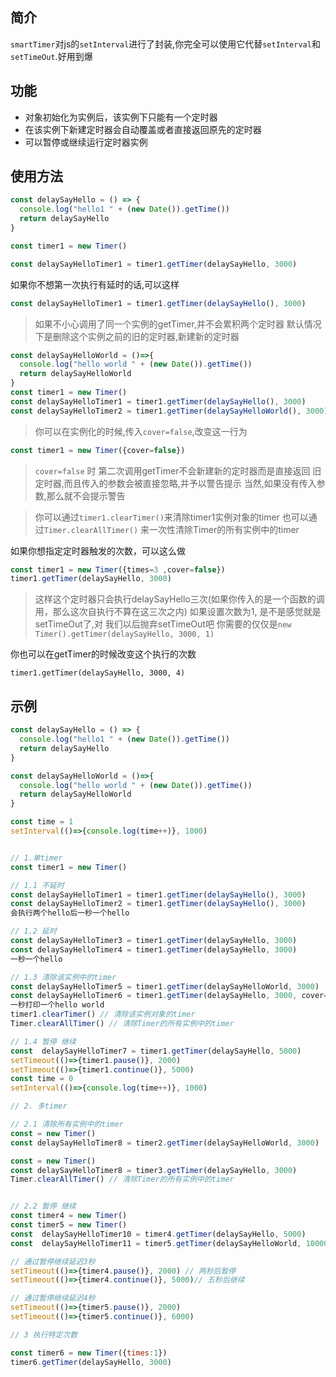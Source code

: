## 简介

`smartTimer`对js的`setInterval`进行了封装,你完全可以使用它代替`setInterval`和`setTimeOut`.好用到爆

## 功能

+ 对象初始化为实例后，该实例下只能有一个定时器
+ 在该实例下新建定时器会自动覆盖或者直接返回原先的定时器
+ 可以暂停或继续运行定时器实例

## 使用方法

```js
const delaySayHello = () => {
  console.log("hello1 " + (new Date()).getTime())
  return delaySayHello
}

const timer1 = new Timer()

const delaySayHelloTimer1 = timer1.getTimer(delaySayHello, 3000)
```

如果你不想第一次执行有延时的话,可以这样

```js
const delaySayHelloTimer1 = timer1.getTimer(delaySayHello(), 3000)
```

> 如果不小心调用了同一个实例的getTimer,并不会累积两个定时器
> 默认情况下是删除这个实例之前的旧的定时器,新建新的定时器

```js
const delaySayHelloWorld = ()=>{
  console.log("hello world " + (new Date()).getTime())
  return delaySayHelloWorld
}
const timer1 = new Timer()
const delaySayHelloTimer1 = timer1.getTimer(delaySayHello(), 3000)
const delaySayHelloTimer2 = timer1.getTimer(delaySayHelloWorld(), 3000)
```

> 你可以在实例化的时候,传入`cover=false`,改变这一行为

```js
const timer1 = new Timer({cover=false})
```

> `cover=false` 时 第二次调用getTimer不会新建新的定时器而是直接返回
> 旧定时器,而且传入的参数会被直接忽略,并予以警告提示
> 当然,如果没有传入参数,那么就不会提示警告

> 你可以通过`timer1.clearTimer()`来清除timer1实例对象的timer
> 也可以通过`Timer.clearAllTimer()` 来一次性清除Timer的所有实例中的timer

如果你想指定定时器触发的次数，可以这么做

```js
const timer1 = new Timer({times=3 ,cover=false})
timer1.getTimer(delaySayHello, 3000)
```

> 这样这个定时器只会执行delaySayHello三次(如果你传入的是一个函数的调用，那么这次自执行不算在这三次之内)
> 如果设置次数为1, 是不是感觉就是setTimeOut了,对 我们以后抛弃setTimeOut吧
> 你需要的仅仅是`new Timer().getTimer(delaySayHello, 3000, 1)`

你也可以在getTimer的时候改变这个执行的次数

`timer1.getTimer(delaySayHello, 3000, 4)` 

## 示例

```js
const delaySayHello = () => {
  console.log("hello1 " + (new Date()).getTime())
  return delaySayHello
}

const delaySayHelloWorld = ()=>{
  console.log("hello world " + (new Date()).getTime())
  return delaySayHelloWorld
}

const time = 1
setInterval(()=>{console.log(time++)}, 1000)


// 1.单timer
const timer1 = new Timer()

// 1.1 不延时
const delaySayHelloTimer1 = timer1.getTimer(delaySayHello(), 3000)
const delaySayHelloTimer2 = timer1.getTimer(delaySayHello(), 3000)
会执行两个hello后一秒一个hello

// 1.2 延时
const delaySayHelloTimer3 = timer1.getTimer(delaySayHello, 3000)
const delaySayHelloTimer4 = timer1.getTimer(delaySayHello, 3000)
一秒一个hello

// 1.3 清除该实例中的timer
const delaySayHelloTimer5 = timer1.getTimer(delaySayHelloWorld, 3000)
const delaySayHelloTimer6 = timer1.getTimer(delaySayHello, 3000, cover=false)
一秒打印一个hello world
timer1.clearTimer() // 清除该实例对象的timer
Timer.clearAllTimer() // 清除Timer的所有实例中的timer

// 1.4 暂停 继续
const  delaySayHelloTimer7 = timer1.getTimer(delaySayHello, 5000)
setTimeout(()=>{timer1.pause()}, 2000)
setTimeout(()=>{timer1.continue()}, 5000)
const time = 0
setInterval(()=>{console.log(time++)}, 1000)

// 2. 多timer

// 2.1 清除所有实例中的timer
const = new Timer()
const delaySayHelloTimer8 = timer2.getTimer(delaySayHelloWorld, 3000)

const = new Timer()
const delaySayHelloTimer8 = timer3.getTimer(delaySayHello, 3000)
Timer.clearAllTimer() // 清除Timer的所有实例中的timer


// 2.2 暂停 继续
const timer4 = new Timer()
const timer5 = new Timer()
const  delaySayHelloTimer10 = timer4.getTimer(delaySayHello, 5000)
const  delaySayHelloTimer11 = timer5.getTimer(delaySayHelloWorld, 10000)

// 通过暂停继续延迟3秒
setTimeout(()=>{timer4.pause()}, 2000) // 两秒后暂停
setTimeout(()=>{timer4.continue()}, 5000)// 五秒后继续

// 通过暂停继续延迟4秒
setTimeout(()=>{timer5.pause()}, 2000)
setTimeout(()=>{timer5.continue()}, 6000)

// 3 执行特定次数

const timer6 = new Timer({times:1})
timer6.getTimer(delaySayHello, 3000)


```
